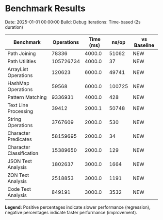# Benchmark Results

Date: 2025-01-01 00:00:00
Build: Debug
Iterations: Time-based (2s duration)

| Benchmark | Operations | Time (ms) | ns/op | vs Baseline |
|-----------|------------|-----------|-------|-------------|
| Path Joining | 78336 | 4000.0 | 51062 | NEW |
| Path Utilities | 105726734 | 4000.0 | 37 | NEW |
| ArrayList Operations | 120623 | 6000.0 | 49741 | NEW |
| HashMap Operations | 59568 | 6000.0 | 100725 | NEW |
| Pattern Matching | 9336931 | 4000.0 | 428 | NEW |
| Text Line Processing | 39412 | 2000.1 | 50748 | NEW |
| String Operations | 3767609 | 2000.0 | 530 | NEW |
| Character Predicates | 58159695 | 2000.0 | 34 | NEW |
| Character Classification | 15389650 | 2000.0 | 129 | NEW |
| JSON Text Analysis | 1802637 | 3000.0 | 1664 | NEW |
| ZON Text Analysis | 2518853 | 3000.0 | 1191 | NEW |
| Code Text Analysis | 849191 | 3000.0 | 3532 | NEW |

**Legend:** Positive percentages indicate slower performance (regression), negative percentages indicate faster performance (improvement).
